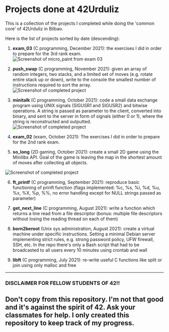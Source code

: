 # Projects done at 42Urduliz

This is a collection of the projects I completed while doing the 'common core' of 42Urduliz in Bilbao.

Here is the list of projects sorted by date (descending):
1. **exam_03** (C programming, December 2021): the exercises I did in order to prepare for the 3rd rank exam.
![Screenshot of micro_paint from exam 03](https://res.cloudinary.com/ngasco/image/upload/v1638223784/42/Screenshot_from_2021-11-29_23-08-53_ocvlwc.png "Screenshot of micro_paint from exam 03")
2. **push_swap** (C programming, November 2021): given an array of random integers, two stacks, and a limited set of moves (e.g. rotate entire stack up or down), write to the console the smallest number of instructions required to sort the array.
![Screenshot of completed project](https://res.cloudinary.com/ngasco/image/upload/v1637695175/42/Screenshot_from_2021-11-23_20-19-22_itr7wd.png "Screenshot of Push_swap")

3. **minitalk** (C programming, October 2021): code a small data exchange program using UNIX signals (SIGUSR1 and SIGUSR2) and bitwise operations. A string is passed as parameter to the client, converted into binary, and sent to the server in form of signals (either 0 or 1), where the string is reconstructed and outputted. 
![Screenshot of completed project](https://res.cloudinary.com/ngasco/image/upload/v1635067508/42/Screenshot_from_2021-10-24_11-22-56_mfbq1j.png "Screenshot of Minitalk")

4. **exam_02** (exam, October 2021): The exercises I did in order to prepare for the 2nd rank exam.

5. **so_long** (2D gaming, October 2021): create a small 2D game using the Minilibx API. Goal of the game is leaving the map in the shortest amount of moves after collecting all objects.

![Screenshot of completed project](https://res.cloudinary.com/ngasco/image/upload/v1633638518/42/Screenshot_from_2021-10-07_22-25-25_iirvcu.png "Screenshot of 42 Escape")

6. **ft_printf** (C programming, September 2021): reproduce basic functioning of prinft function (flags implemented: %c, %s, %i, %d, %u, %x, %X, %p, %%, no error handling except for NULL strings passed as parameter)

7. **get_next_line** (C programming, August 2021): write a function which returns a line read from a file descriptor (bonus: multiple file descriptors without losing the reading thread on each of them)

8. **born2beroot** (Unix sys administration, August 2021): create a virtual machine under specific instructions. Setting a minimal Debian server implementing strict rules, e.g. strong password policy, UFW firewall, SSH, etc. In the repo there's only a Bash script that had to be broadcasted to all users every 10 minutes using crontab and wall

9. **libft** (C programming, July 2021): re-write useful C functions like split or join using only malloc and free


---
### DISCLAIMER FOR FELLOW STUDENTS OF 42!!
Don't copy from this repository. I'm not that good and it's against the spirit of 42. Ask your classmates for help. I only created this repository to keep track of my progress.
---
